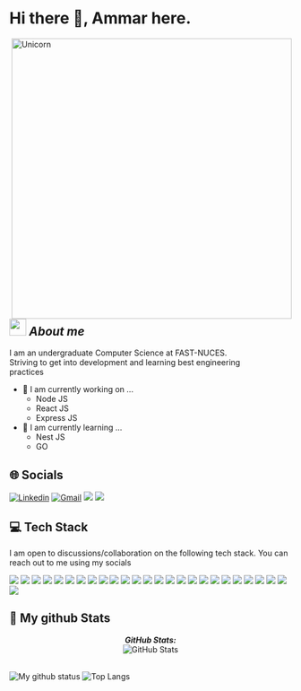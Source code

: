 # Hi there 👋, Ammar here. 


<img align="right" width=500px alt="Unicorn" src="https://tenor.com/view/cat-typing-typing-on-computer-computer-work-laptop-gif-21481919.gif" />

## <img src="https://media.giphy.com/media/ObNTw8Uzwy6KQ/giphy.gif" width="30px">&nbsp;***About me***

I am an undergraduate Computer Science at FAST-NUCES. <br>
Striving to get into development and learning best engineering <br>practices
- 🔭 I am currently working on ...
  - Node JS
  - React JS
  - Express JS
- 🧐 I am currently learning ...
  - Nest JS
  - GO
  
## 🌐 Socials

<p><a href = "https://www.linkedin.com/in/muhammad-ammar-siddiqui-09b519221/"><img src = "https://img.shields.io/badge/-Ammar-blue?style=plastic&logo=Linkedin" alt="Linkedin" /></a>
  <a href = "mailto:ammarsiddiqui247@gmail.com"><img src = "https://img.shields.io/badge/-ammarsiddiqui247@gmail.com-black?style=plastic&logo=gmail" alt = "Gmail"/></a>
  <a href = "https://www.hackerrank.com/ammarsiddiqui247?hr_r=1"><img src = "https://img.shields.io/badge/-@ammar-black?style=plastic&logo=hackerrank" /></a>
  <a href = "https://leetcode.com/siddki02/"><img src = "https://img.shields.io/badge/-@ammar-lightyellow?style=plastic&logo=leetcode" /></a>
</p>

## 💻 Tech Stack 

I am open to discussions/collaboration on the following tech stack. You can reach out to me using my socials
<p>
  <img src = "https://img.shields.io/badge/--black?style=for-the-badge&logo=c" />
  <img src = "https://img.shields.io/badge/-C++-black?style=for-the-badge&logo=cplusplus" />
  <img src = "https://img.shields.io/badge/-Python-green?style=for-the-badge&logo=python" />
  <img src = "https://img.shields.io/badge/-JavaScript-yellowgreen?style=for-the-badge&logo=javascript" />
  <img src= "https://img.shields.io/badge/-html5-white?style=for-the-badge&logo=html5" />
  <img src = "https://img.shields.io/badge/-css3-black?style=for-the-badge&logo=css3" />
  <img src = "https://img.shields.io/badge/-jquery-black?style=for-the-badge&logo=jquery" />
  <img src = "https://img.shields.io/badge/-dotnet-black?style=for-the-badge&logo=dotnet" />
  <img src = "https://img.shields.io/badge/-React-orange?style=for-the-badge&logo=react" />
  <img src = "https://img.shields.io/badge/-NodeJS-9cf?style=for-the-badge&logo=nodedotjs" />
  <img src = "https://img.shields.io/badge/-Expressjs-black?style=for-the-badge&logo=express" />
  <img src = "https://img.shields.io/badge/-MYSQL-white?style=for-the-badge&logo=mysql" />
  <img src = "https://img.shields.io/badge/-microsoftsqlserver-black?style=for-the-badge&logo=microsoftsqlserver" />
  <img src = "https://img.shields.io/badge/-mongodb-white?style=for-the-badge&logo=mongodb" />
  <img src = "https://img.shields.io/badge/-mongoose-success?style=for-the-badge&logo=mongoose" />
  <img src = "https://img.shields.io/badge/-adobexd-black?style=for-the-badge&logo=adobexd" />
  <img src = "https://img.shields.io/badge/-bootstrap-black?style=for-the-badge&logo=bootstrap"/>
  <img src = "https://img.shields.io/badge/-anaconda-black?style=for-the-badge&logo=anaconda" />
  <img src = "https://img.shields.io/badge/-jupyter-white?style=for-the-badge&logo=jupyter" />
  <img src = "https://img.shields.io/badge/-yarn-white?style=for-the-badge&logo=yarn" />
  <img src = "https://img.shields.io/badge/-linux-yellow?style=for-the-badge&logo=linux" />
  <img src = "https://img.shields.io/badge/-selenium-black?style=for-the-badge&logo=selenium" />
  <img src = "https://img.shields.io/badge/-x86%20assembly-black?style=for-the-badge&logo=assemblyscript" />
  <img src = "https://img.shields.io/badge/-vscode-blue?style=for-the-badge&logo=visualstudiocode" />
  <img src = "https://img.shields.io/badge/-visual%20studio-blueviolet?style=for-the-badge&logo=visualstudio" />
  <img src = "https://img.shields.io/badge/-jwt-blue?style=for-the-badge&logo=jsonwebtokens" />
</p>



<h2>👀 My github Stats</h2>

<div>
<!--   <p align="center">
    <b><em>Now listening to:</em></b> <br/>
    <img src="https://spotify-github-profile.vercel.app/api/view?uid=Bhargavi-hash&cover_image=true&theme=novatorem" alt="Now Listenting to" />
  </p> -->
  
  <p align="center">
  <b><em>GitHub Stats:</em></b> <br/>
    <img src="https://github-readme-streak-stats.herokuapp.com/?user=siddiki002" alt="GitHub Stats" /> <br/><br/>
  
</div>

![My github status](https://github-readme-stats.vercel.app/api?username=siddiki002&show_icons=true&include_all_commits=true)
![Top Langs](https://github-readme-stats.vercel.app/api/top-langs/?username=siddiki002&layout=compact)

<!--
**siddiki002/siddiki002** is a ✨ _special_ ✨ repository because its `README.md` (this file) appears on your GitHub profile.

Here are some ideas to get you started:

- 🔭 I’m currently working on ...
- 🌱 I’m currently learning ...
- 👯 I’m looking to collaborate on ...
- 🤔 I’m looking for help with ...
- 💬 Ask me about ...
- 📫 How to reach me: ...
- 😄 Pronouns: ...
- ⚡ Fun fact: ...
-->
